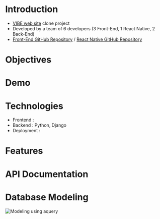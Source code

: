 # Introduction
- [VIBE web site](https://vibe.naver.com/) clone project
- Developed by a team of 6 developers (3 Front-End, 1 React Native, 2 Back-End)
- [Front-End GitHub Repository](https://github.com/wecode-bootcamp-korea/HI-VIBE-frontend) / [React Native GitHub Repository](https://github.com/wecode-bootcamp-korea/HI-ViBE-app)

# Objectives

# Demo

# Technologies
- Frontend :
- Backend : Python, Django
- Deployment : 

# Features

# API Documentation

# Database Modeling
![Modeling using aquery](https://user-images.githubusercontent.com/53142539/76675121-89b7af00-65f9-11ea-9a5b-2c531b5d5b89.png)
